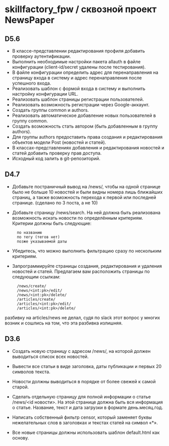 # skillfactory_fpw / сквозной проект NewsPaper

## D5.6

- В классе-представлении редактирования профиля добавить проверку аутентификации.
- Выполнить необходимые настройки пакета allauth в файле конфигурации (client-id/secret удалены после тестирования).
- В файле конфигурации определить адрес для перенаправления на страницу входа в систему и адрес перенаправления после успешного входа.
- Реализовать шаблон с формой входа в систему и выполнить настройку конфигурации URL.
- Реализовать шаблон страницы регистрации пользователей.
- Реализовать возможность регистрации через Google-аккаунт.
- Создать группы common и authors.
- Реализовать автоматическое добавление новых пользователей в группу common.
- Создать возможность стать автором (быть добавленным в группу authors).
- Для группы authors предоставить права создания и редактирования объектов модели Post (новостей и статей).
- В классах-представлениях добавления и редактирования новостей и статей добавить проверку прав доступа.
- Исходный код залить в git-репозиторий.


## D4.7

- Добавьте постраничный вывод на /news/, чтобы на одной странице было не больше 10 новостей и были видны номера лишь ближайших страниц, а также возможность перехода к первой или последней странице. (сделано по 3 поста, а не 10)

- Добавьте страницу /news/search. На ней должна быть реализована возможность искать новости по определённым критериям. Критерии должны быть следующие:

        по названию
        по тегу (тегов нет)
        позже указываемой даты

- Убедитесь, что можно выполнить фильтрацию сразу по нескольким критериям.

- Запрограммируйте страницы создания, редактирования и удаления новостей и статей. Предлагаем вам расположить страницы по следующим ссылкам:

        /news/create/
        /news/<int:pk>/edit/
        /news/<int:pk>/delete/
        /articles/create/
        /articles/<int:pk>/edit/
        /articles/<int:pk>/delete/

разбивку на articles/news не делал, судя по slack этот вопрос у многих возник и сошлись на том, что эта разбивка излишняя.

## D3.6

- Создать новую страницу с адресом /news/, на которой должен выводиться список всех новостей.
- Вывести все статьи в виде заголовка, даты публикации и первых 20 символов текста.
- Новости должны выводиться в порядке от более свежей к самой старой.

- Сделать отдельную страницу для полной информации о статье /news/<id новости>. На этой странице должна быть вся информация о статье. Название, текст и дата загрузки в формате день.месяц.год.

- Написать собственный фильтр censor, который заменяет буквы нежелательных слов в заголовках и текстах статей на символ «*».

- Все новые страницы должны использовать шаблон default.html как основу.

